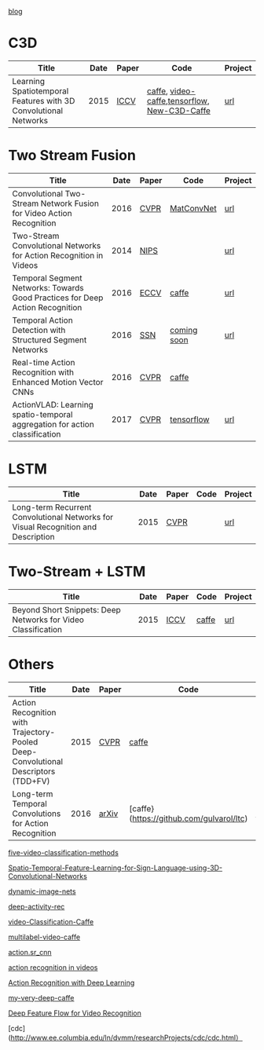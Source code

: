 [blog](https://github.com/shaoxq/deeplearning_papers/tree/master/Video/action-recognition/blog.md)

# C3D

|Title|Date|Paper|Code|Project|
|---|---|---|---|---|
| Learning Spatiotemporal Features with 3D Convolutional Networks | 2015 | [ICCV](http://vlg.cs.dartmouth.edu/c3d/c3d_video.pdf) | [caffe](https://github.com/facebook/C3D), [video-caffe](https://github.com/chuckcho/video-caffe),[tensorflow](https://github.com/hx173149/C3D-tensorflow), [New-C3D-Caffe](https://github.com/antran89/New-C3D-Caffe)| [url](http://vlg.cs.dartmouth.edu/c3d) |

# Two Stream Fusion

|Title|Date|Paper|Code|Project|
|---|---|---|---|---|
| Convolutional Two-Stream Network Fusion for Video Action Recognition | 2016 | [CVPR](https://arxiv.org/pdf/1604.06573.pdf) | [MatConvNet ](https://github.com/feichtenhofer/twostreamfusion) | [url](http://www.robots.ox.ac.uk/~vgg/software/two_stream_action) |
| Two-Stream Convolutional Networks for Action Recognition in Videos  | 2014 | [NIPS ](https://arxiv.org/pdf/1406.2199.pdf) |  | [url](http://www.robots.ox.ac.uk/~vgg/software/two_stream_action) |
| Temporal Segment Networks: Towards Good Practices for Deep Action Recognition | 2016 | [ECCV](https://arxiv.org/pdf/1608.00859.pdf) | [ caffe](https://github.com/yjxiong/temporal-segment-networks) | [url](http://yjxiong.me/others/tsn/) |
| Temporal Action Detection with Structured Segment Networks | 2016 | [SSN ](http://cn.arxiv.org/pdf/1704.06228v1) | [ coming soon](https://github.com/yjxiong/action-detection) | [url](http://yjxiong.me/others/ssn/#) |
| Real-time Action Recognition with Enhanced Motion Vector CNNs | 2016 | [CVPR ](https://wanglimin.github.io/papers/ZhangWWQW_CVPR16.pdf) | [caffe](https://github.com/yjxiong/caffe) | |
| ActionVLAD: Learning spatio-temporal aggregation for action classification | 2017 | [CVPR ](https://arxiv.org/pdf/1704.02895.pdf) | [tensorflow](https://github.com/rohitgirdhar/ActionVLAD/) | [url](https://rohitgirdhar.github.io/ActionVLAD/) |

# LSTM

|Title|Date|Paper|Code|Project|
|---|---|---|---|---|
| Long-term Recurrent Convolutional Networks for Visual Recognition and Description | 2015 | [CVPR](https://arxiv.org/pdf/1411.4389.pdf) |  | [url](https://research.googleblog.com/2015/04/beyond-short-snippets-deep-networks-for.html) |

# Two-Stream + LSTM

|Title|Date|Paper|Code|Project|
|---|---|---|---|---|
| Beyond Short Snippets: Deep Networks for Video Classification | 2015 | [ICCV](https://arxiv.org/pdf/1503.08909.pdf) | [caffe ](https://github.com/LisaAnne/lisa-caffe-public/tree/lstm_video_deploy) | [url](https://people.eecs.berkeley.edu/~lisa_anne/LRCN_video) |

# Others

|Title|Date|Paper|Code|Project|
|---|---|---|---|---|
| Action Recognition with Trajectory-Pooled Deep-Convolutional Descriptors (TDD+FV)| 2015 | [CVPR ](https://arxiv.org/pdf/1505.04868.pdf) | [caffe](https://github.com/wanglimin/TDD/) | |
| Long-term Temporal Convolutions for Action Recognition | 2016 | [arXiv](https://arxiv.org/pdf/1604.04494.pdf) | [caffe}(https://github.com/gulvarol/ltc) | [url](http://www.di.ens.fr/willow/research/ltc/) |

[five-video-classification-methods](https://github.com/harvitronix/five-video-classification-methods)

[Spatio-Temporal-Feature-Learning-for-Sign-Language-using-3D-Convolutional-Networks](https://github.com/Kaushikpatnaik/Spatio-Temporal-Feature-Learning-for-Sign-Language-using-3D-Convolutional-Networks)

[dynamic-image-nets](https://github.com/hbilen/dynamic-image-nets)

[deep-activity-rec](https://github.com/mostafa-saad/deep-activity-rec)

[video-Classification-Caffe](https://github.com/helicese/video-Classification-Caffe)

[multilabel-video-caffe](https://github.com/huerlima/multilabel-video-caffe)

[action.sr_cnn](https://github.com/yifita/action.sr_cnn)

[action recognition in videos](https://github.com/farzadhusain/caffe)

[Action Recognition with Deep Learning](https://github.com/yjxiong/caffe)

[my-very-deep-caffe](https://github.com/antran89/my-very-deep-caffe)

[Deep Feature Flow for Video Recognition](https://github.com/msracver/Deep-Feature-Flow)

[cdc](http://www.ee.columbia.edu/ln/dvmm/researchProjects/cdc/cdc.html）
